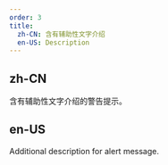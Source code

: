 ```yaml
---
order: 3
title:
  zh-CN: 含有辅助性文字介绍
  en-US: Description
---
```


## zh-CN

含有辅助性文字介绍的警告提示。

## en-US

Additional description for alert message.